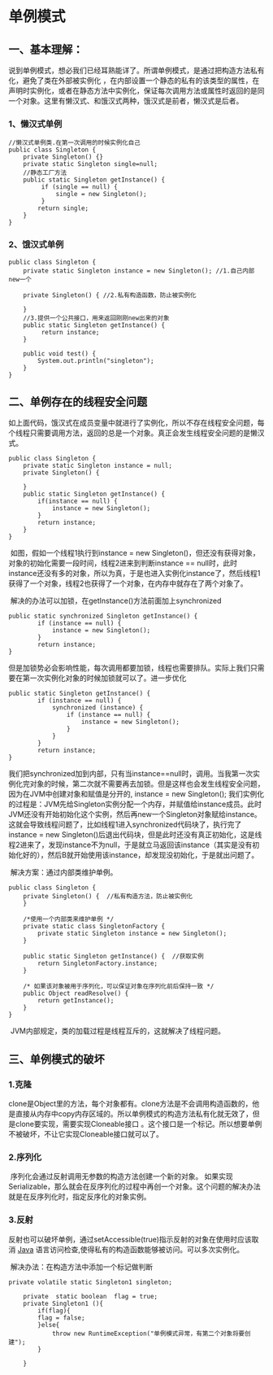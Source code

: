 # 单例模式 

## 一、基本理解：

​	说到单例模式，想必我们已经耳熟能详了。所谓单例模式，是通过把构造方法私有化，避免了类在外部被实例化 ，在内部设置一个静态的私有的该类型的属性，在声明时实例化，或者在静态方法中实例化，保证每次调用方法或属性时返回的是同一个对象。这里有懒汉式、和饿汉式两种，饿汉式是前者，懒汉式是后者。

### 1、懒汉式单例 

```
//懒汉式单例类.在第一次调用的时候实例化自己   
public class Singleton {  
    private Singleton() {}  
    private static Singleton single=null;  
    //静态工厂方法   
    public static Singleton getInstance() {  
         if (single == null) {    
             single = new Singleton();  
         }    
        return single;  
    }  
}  
```

### 2、饿汉式单例

```
public class Singleton {  
    private static Singleton instance = new Singleton(); //1.自己内部new一个  
      
    private Singleton() { //2.私有构造函数，防止被实例化  
          
    }  
    //3.提供一个公共接口，用来返回刚刚new出来的对象  
    public static Singleton getInstance() {   
         return instance;  
    }  
      
    public void test() {  
        System.out.println("singleton");  
    }  
} 
```

## 二、单例存在的线程安全问题

​	如上面代码，饿汉式在成员变量中就进行了实例化，所以不存在线程安全问题，每个线程只需要调用方法，返回的总是一个对象。真正会发生线程安全问题的是懒汉式。

```
public class Singleton {  
    private static Singleton instance = null;  
    private Singleton() {  
          
    }  
    public static Singleton getInstance() {  
        if(instance == null) {  
            instance = new Singleton();  
        }  
        return instance;  
    }  
}  
```

​	如图，假如一个线程1执行到instance = new Singleton()，但还没有获得对象，对象的初始化需要一段时间，线程2进来到判断instance == null时，此时instance还没有多的对象，所以为真，于是也进入实例化instance了，然后线程1获得了一个对象，线程2也获得了一个对象，在内存中就存在了两个对象了。

​	解决的办法可以加锁，在getInstance()方法前面加上synchronized

```
public static synchronized Singleton getInstance() {    
        if (instance == null) {    
            instance = new Singleton();    
        }    
        return instance;    
}   
```

​	但是加锁势必会影响性能，每次调用都要加锁，线程也需要排队。实际上我们只需要在第一次实例化对象的时候加锁就可以了。进一步优化

```
public static Singleton getInstance() {    
        if (instance == null) {    
            synchronized (instance) {    
                if (instance == null) {    
                    instance = new Singleton();    
                }    
            }    
        }    
        return instance;    
}  
```

​	我们把synchronized加到内部，只有当instance==null时，调用。当我第一次实例化完对象的时候，第二次就不需要再去加锁。但是这样也会发生线程安全问题，因为在JVM中创建对象和赋值是分开的, instance = new Singleton();  我们实例化的过程是：JVM先给Singleton实例分配一个内存，并赋值给instance成员。此时JVM还没有开始初始化这个实例，然后再new一个Singleton对象赋给instance。这就会导致线程问题了，比如线程1进入synchronized代码块了，执行完了instance = new Singleton()后退出代码块，但是此时还没有真正初始化，这是线程2进来了，发现instance不为null，于是就立马返回该instance（其实是没有初始化好的），然后B就开始使用该instance，却发现没初始化，于是就出问题了。 

​	解决方案：通过内部类维护单例。

```
public class Singleton {      
    private Singleton() {  //私有构造方法，防止被实例化  
    }    
    
    /*使用一个内部类来维护单例 */    
    private static class SingletonFactory {    
        private static Singleton instance = new Singleton();    
    }    
    
    public static Singleton getInstance() {  //获取实例  
        return SingletonFactory.instance;    
    }    
    
    /* 如果该对象被用于序列化，可以保证对象在序列化前后保持一致 */    
    public Object readResolve() {    
        return getInstance();    
    }     
}  
```

​	JVM内部规定，类的加载过程是线程互斥的，这就解决了线程问题。

## 三、单例模式的破坏

### 1.克隆

​	clone是Object里的方法，每个对象都有。clone方法是不会调用构造函数的，他是直接从内存中copy内存区域的。所以单例模式的构造方法私有化就无效了，但是clone要实现，需要实现Cloneable接口 。这个接口是一个标记。所以想要单例不被破坏，不让它实现Cloneable接口就可以了。

### 2.序列化

​	序列化会通过反射调用无参数的构造方法创建一个新的对象。 如果实现Serializable，那么就会在反序列化的过程中再创一个对象。这个问题的解决办法就是在反序列化时，指定反序化的对象实例。

### 3.反射

​	反射也可以破坏单例，通过setAccessible(true)指示反射的对象在使用时应该取消 [Java](http://lib.csdn.net/base/javase) 语言访问检查,使得私有的构造函数能够被访问。可以多次实例化。

​	解决办法：在构造方法中添加一个标记做判断

```
private volatile static Singleton1 singleton;

    private  static boolean  flag = true;
    private Singleton1 (){
        if(flag){
        flag = false;   
        }else{
            throw new RuntimeException("单例模式异常，有第二个对象将要创建");
        }

    }
```